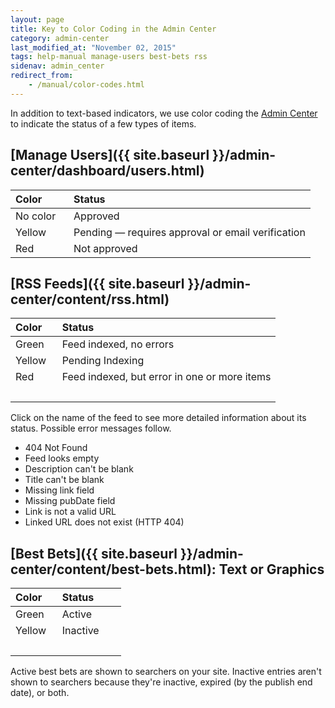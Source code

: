 ```yaml
---
layout: page
title: Key to Color Coding in the Admin Center
category: admin-center
last_modified_at: "November 02, 2015"
tags: help-manual manage-users best-bets rss
sidenav: admin_center
redirect_from:
    - /manual/color-codes.html
---
```


In addition to text-based indicators, we use color coding the [Admin Center](https://search.usa.gov/sites/) to indicate the status of a few types of items. 

## [Manage Users]({{ site.baseurl }}/admin-center/dashboard/users.html)

| Color | Status |
| :------------ | :---------------------------------- |
| No color&nbsp;&nbsp;&nbsp; | Approved&nbsp;&nbsp;&nbsp;&nbsp;&nbsp;&nbsp;&nbsp;&nbsp;&nbsp; |
| Yellow  | Pending &mdash; requires approval or email verification |
| Red   | Not approved |

## [RSS Feeds]({{ site.baseurl }}/admin-center/content/rss.html)

| Color | Status |
| :------------ | :---------------------------------- |
| Green&nbsp;&nbsp;&nbsp; | Feed indexed, no errors&nbsp;&nbsp;&nbsp;&nbsp;&nbsp;&nbsp; |
| Yellow  | Pending Indexing |
| Red   | Feed indexed, but error in one or more items |
| &nbsp; | &nbsp; |

Click on the name of the feed to see more detailed information about its status. Possible error messages follow.

* 404 Not Found
* Feed looks empty
* Description can't be blank
* Title can't be blank
* Missing link field
* Missing pubDate field
* Link is not a valid URL
* Linked URL does not exist (HTTP 404)

## [Best Bets]({{ site.baseurl }}/admin-center/content/best-bets.html): Text or Graphics

| Color | Status |
| :------------ | :---------------------------------- |
| Green&nbsp;&nbsp;&nbsp;  | Active&nbsp;&nbsp;&nbsp;&nbsp;&nbsp;&nbsp;&nbsp;&nbsp;&nbsp; |
| Yellow   | Inactive |
| &nbsp; | &nbsp; |

Active best bets are shown to searchers on your site. Inactive entries aren't shown to searchers because they're inactive, expired (by the publish end date), or both.
